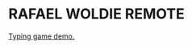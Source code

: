 <html lang="en">
<head>
  <meta charset="UTF-8">
  <meta http-equiv="X-UA-Compatible" content="IE=edge">
  <meta name="viewport" content="width=device-width, initial-scale=1.0">
  <title>RAFAEL WOLDIE</title>
</head>
<body>
  <h1>
  RAFAEL WOLDIE REMOTE
 </h1>
<a href="./typinggamerafael.html">Typing game demo.</a>
</body>
</html>
